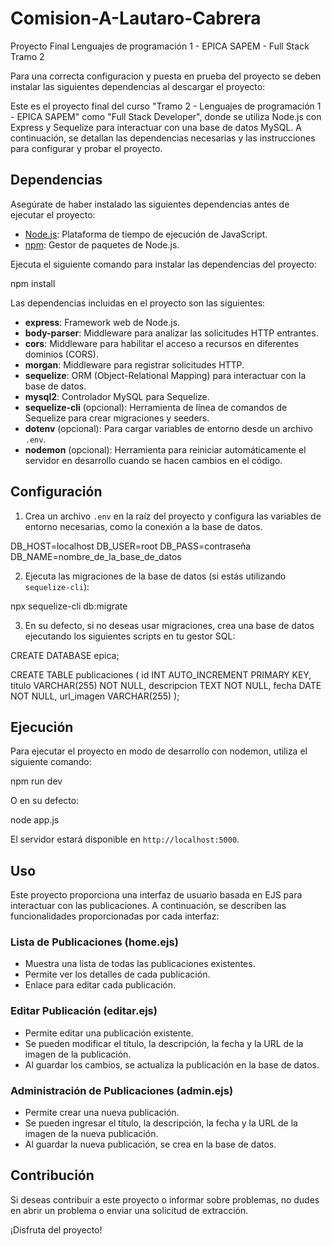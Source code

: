 # Comision-A-Lautaro-Cabrera
Proyecto Final Lenguajes de programación 1 - EPICA SAPEM - Full Stack Tramo 2

Para una correcta configuracion y puesta en prueba del proyecto se deben instalar las siguientes dependencias al descargar el proyecto:


Este es el proyecto final del curso "Tramo 2 - Lenguajes de programación 1 - EPICA SAPEM" como "Full Stack Developer", donde se utiliza Node.js con Express y Sequelize para interactuar con una base de datos MySQL. A continuación, se detallan las dependencias necesarias y las instrucciones para configurar y probar el proyecto.

## Dependencias

Asegúrate de haber instalado las siguientes dependencias antes de ejecutar el proyecto:

- [Node.js](https://nodejs.org/): Plataforma de tiempo de ejecución de JavaScript.
- [npm](https://www.npmjs.com/): Gestor de paquetes de Node.js.

Ejecuta el siguiente comando para instalar las dependencias del proyecto:

npm install


Las dependencias incluidas en el proyecto son las siguientes:

- **express**: Framework web de Node.js.
- **body-parser**: Middleware para analizar las solicitudes HTTP entrantes.
- **cors**: Middleware para habilitar el acceso a recursos en diferentes dominios (CORS).
- **morgan**: Middleware para registrar solicitudes HTTP.
- **sequelize**: ORM (Object-Relational Mapping) para interactuar con la base de datos.
- **mysql2**: Controlador MySQL para Sequelize.
- **sequelize-cli** (opcional): Herramienta de línea de comandos de Sequelize para crear migraciones y seeders.
- **dotenv** (opcional): Para cargar variables de entorno desde un archivo `.env`.
- **nodemon** (opcional): Herramienta para reiniciar automáticamente el servidor en desarrollo cuando se hacen cambios en el código.

## Configuración

1. Crea un archivo `.env` en la raíz del proyecto y configura las variables de entorno necesarias, como la conexión a la base de datos.

DB_HOST=localhost
DB_USER=root
DB_PASS=contraseña
DB_NAME=nombre_de_la_base_de_datos


2. Ejecuta las migraciones de la base de datos (si estás utilizando `sequelize-cli`):

npx sequelize-cli db:migrate

3. En su defecto, si no deseas usar migraciones, crea una base de datos ejecutando los siguientes scripts en tu gestor SQL:
  
CREATE DATABASE epica;

CREATE TABLE publicaciones (
  id INT AUTO_INCREMENT PRIMARY KEY,
  titulo VARCHAR(255) NOT NULL,
  descripcion TEXT NOT NULL,
  fecha DATE NOT NULL,
  url_imagen VARCHAR(255)
);

## Ejecución

Para ejecutar el proyecto en modo de desarrollo con nodemon, utiliza el siguiente comando:

npm run dev

O en su defecto:

node app.js

El servidor estará disponible en `http://localhost:5000`.

## Uso

Este proyecto proporciona una interfaz de usuario basada en EJS para interactuar con las publicaciones. A continuación, se describen las funcionalidades proporcionadas por cada interfaz:

### Lista de Publicaciones (home.ejs)

- Muestra una lista de todas las publicaciones existentes.
- Permite ver los detalles de cada publicación.
- Enlace para editar cada publicación.

### Editar Publicación (editar.ejs)

- Permite editar una publicación existente.
- Se pueden modificar el título, la descripción, la fecha y la URL de la imagen de la publicación.
- Al guardar los cambios, se actualiza la publicación en la base de datos.

### Administración de Publicaciones (admin.ejs)

- Permite crear una nueva publicación.
- Se pueden ingresar el título, la descripción, la fecha y la URL de la imagen de la nueva publicación.
- Al guardar la nueva publicación, se crea en la base de datos.

## Contribución

Si deseas contribuir a este proyecto o informar sobre problemas, no dudes en abrir un problema o enviar una solicitud de extracción.

¡Disfruta del proyecto!
